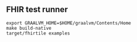 ## FHIR test runner

```
export GRAALVM_HOME=$HOME/graalvm/Contents/Home
make build-native
target/fhirtile examples

```
